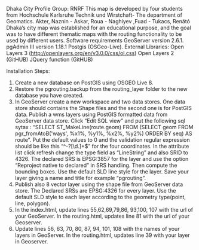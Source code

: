 Dhaka City Profile
Group: RNRF
This map is developed by four students from Hochschule Karlsruhe Technik und Wirstchaft- The department of Geomatics. 
Akter, Naznin - Askar, Roua - Naghiyev ,Fuad - Tukacs, Renátó
Dhaka’s city map was established for an educational purpose, and the goal was to have different  thematic maps with the routing functionality to be used by different users.
Software requirements 
GeoServer version 2.6.1.
pgAdmin III version 1.18.1
Postgis (OSGeo-Live).
External Libraries:
Open Layers 3 (http://openlayers.org/en/v3.0.0/css/ol.css)
Open Layers 2 (GitHUB)
 JQuery function (GitHUB)



Installation Steps:
1.	Create a new database on PostGIS using OSGEO Live 8.
2.	Restore the pgrouting.backup from the routing_layer  folder  to the new database you have created.
3.	In GeoServer create a new workspace and two data stores. One data store should contains the Shape files and the second one is for PostGIS data. Publish a wms layers using  PostGIS formatted  data from GeoServer data store. Click “Edit SQL view” and put the following sql sytax : “SELECT ST_MakeLine(route.geom) FROM (SELECT geom FROM pgr_fromAtoB('ways', %x1%, %y1%, %x2%, %y2%) ORDER BY seq) AS route”. Put the default values to 0 and the validation regular expression should be like this “^-?[\d.]+$” for the four coordinates. In the attribute list click refresh change the type field as “LineString” and also SRID to 4326. The declared SRS is EPSG:3857 for the layer and use the option “Reproject native to declared” in SRS handling. Then compute the bounding boxes. Use the default SLD line style for the layer. Save your layer giving a name and title for example  “pgrouting”.
4.	Publish also 8 vector layer using the shape file from GeoServer data store. The Declared SRSs are EPSG:4326 for every layer. Use the default  SLD style to each layer according to the geometry type(point, line, polygon).
5.	In the index.html, update lines 55,62,69,79,86, 93,100, 107 with the url of your GeoServer. In the routing.html, updates line 81 with the url of your Geoserver.
6.	Update lines 56, 63, 70, 80, 87, 94, 101, 108 with the names of your layers in GeoServer. In the routing.html, updates line 39 with your layer in Geoserver.




